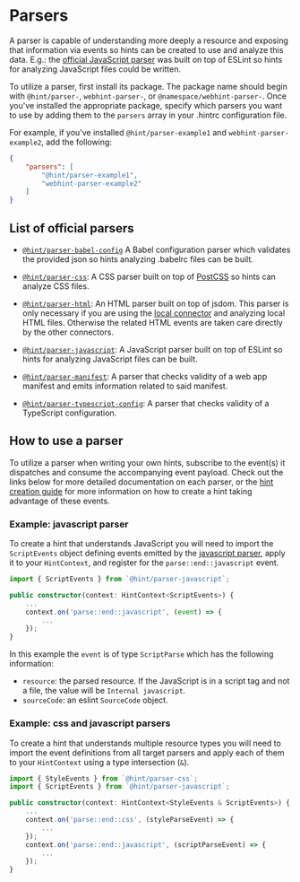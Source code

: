 # Parsers

A parser is capable of understanding more deeply a resource and exposing
that information via events so hints can be created to use and analyze
this data. E.g.: the [official JavaScript parser][javascript] was built
on top of ESLint so hints for analyzing JavaScript files could be
written.

To utilize a parser, first install its package. The package name should
begin with `@hint/parser-`, `webhint-parser-`, or
`@namespace/webhint-parser-`. Once you've installed the appropriate
package, specify which parsers you want to use by adding them to the
`parsers` array in your .hintrc configuration file.

For example, if you've installed `@hint/parser-example1` and
`webhint-parser-example2`, add the following:

```json
{
    "parsers": [
        "@hint/parser-example1",
        "webhint-parser-example2"
    ]
}
```

## List of official parsers

* [`@hint/parser-babel-config`][babel-config] A Babel configuration
  parser which validates the provided json so hints analyzing .babelrc
  files can be built.

* [`@hint/parser-css`][css]: A CSS parser built on top of [PostCSS][] so
  hints can analyze CSS files.

* [`@hint/parser-html`][html]: An HTML parser built on top of jsdom.
  This parser is only necessary if you are using the [local connector][]
  and analyzing local HTML files. Otherwise the related HTML events are
  taken care directly by the other connectors.

* [`@hint/parser-javascript`][javascript]: A JavaScript parser built on
  top of ESLint so hints for analyzing JavaScript files can be built.

* [`@hint/parser-manifest`][manifest]: A parser that checks validity of
  a web app manifest and emits information related to said manifest.

* [`@hint/parser-typescript-config`][typescript-config]: A parser that
  checks validity of a TypeScript configuration.

## How to use a parser

To utilize a parser when writing your own hints, subscribe to the
event(s) it dispatches and consume the accompanying event payload. Check
out the links below for more detailed documentation on each parser, or
the [hint creation guide][] for more information on how to create a hint
taking advantage of these events.

### Example: javascript parser

To create a hint that understands JavaScript you will need to import the
`ScriptEvents` object defining events emitted by the [javascript
parser][javascript], apply it to your `HintContext`, and register for
the `parse::end::javascript` event.

```typescript
import { ScriptEvents } from `@hint/parser-javascript`;

public constructor(context: HintContext<ScriptEvents>) {
    ...
    context.on('parse::end::javascript', (event) => {
        ...
    });
}
```

In this example the `event` is of type `ScriptParse` which has the
following information:

* `resource`: the parsed resource. If the JavaScript is in a script tag
  and not a file, the value will be `Internal javascript`.
* `sourceCode`: an eslint `SourceCode` object.

### Example: css and javascript parsers

To create a hint that understands multiple resource types you will need
to import the event definitions from all target parsers and apply each
of them to your `HintContext` using a type intersection (`&`).

```typescript
import { StyleEvents } from `@hint/parser-css`;
import { ScriptEvents } from `@hint/parser-javascript`;

public constructor(context: HintContext<StyleEvents & ScriptEvents>) {
    ...
    context.on('parse::end::css', (styleParseEvent) => {
        ...
    });
    context.on('parse::end::javascript', (scriptParseEvent) => {
        ...
    });
}
```

<!-- Link labels: -->

[babel-config]: https://npmjs.com/package/@hint/parser-babel-config/
[css]: https://npmjs.com/package/@hint/parser-css/
[html]: https://npmjs.com/package/@hint/parser-html/
[javascript]: https://npmjs.com/package/@hint/parser-javascript/
[manifest]: https://npmjs.com/package/@hint/parser-manifest/
[typescript-config]:https://npmjs.com/package/@hint/parser-typescript-config/
[local connector]: https://webhint.io/docs/user-guide/connectors/connector-local/
[PostCSS]: https://postcss.org/
[hint creation guide]: https://webhint.io/docs/contributor-guide/guides/create-custom-hint/

